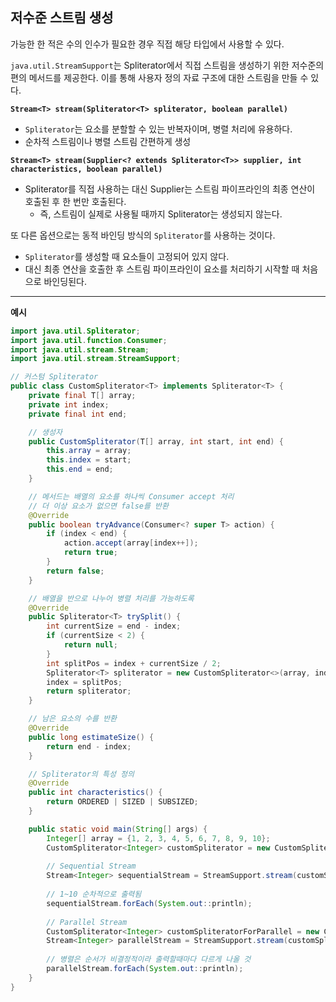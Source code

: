 ## 저수준 스트림 생성

가능한 한 적은 수의 인수가 필요한 경우 직접 해당 타입에서 사용할 수 있다.

`java.util.StreamSupport`는 Spliterator에서 직접 스트림을 생성하기 위한 저수준의 편의 메서드를 제공한다. 이를 통해 사용자 정의 자료 구조에 대한 스트림을 만들 수 있다.

**`Stream<T> stream(Spliterator<T> spliterator, boolean parallel)`**
- `Spliterator`는 요소를 분할할 수 있는 반복자이며, 병렬 처리에 유용하다.
- 순차적 스트림이나 병렬 스트림 간편하게 생성

**`Stream<T> stream(Supplier<? extends Spliterator<T>> supplier, int characteristics, boolean parallel)`**
- Spliterator를 직접 사용하는 대신 Supplier는 스트림 파이프라인의 최종 연산이 호출된 후 한 번만 호출된다.
  -  즉, 스트림이 실제로 사용될 때까지 Spliterator는 생성되지 않는다.

또 다른 옵션으로는 동적 바인딩 방식의 `Spliterator`를 사용하는 것이다.
- `Spliterator`를 생성할 때 요소들이 고정되어 있지 않다. 
- 대신 최종 연산을 호출한 후 스트림 파이프라인이 요소를 처리하기 시작할 때 처음으로 바인딩된다.

---

**예시**
```java
import java.util.Spliterator;
import java.util.function.Consumer;
import java.util.stream.Stream;
import java.util.stream.StreamSupport;

// 커스텀 Spliterator
public class CustomSpliterator<T> implements Spliterator<T> {
    private final T[] array;
    private int index;
    private final int end;

    // 생성자
    public CustomSpliterator(T[] array, int start, int end) {
        this.array = array;
        this.index = start;
        this.end = end;
    }

    // 메서드는 배열의 요소를 하나씩 Consumer accept 처리
    // 더 이상 요소가 없으면 false를 반환
    @Override
    public boolean tryAdvance(Consumer<? super T> action) {
        if (index < end) {
            action.accept(array[index++]);
            return true;
        }
        return false;
    }

    // 배열을 반으로 나누어 병렬 처리를 가능하도록
    @Override
    public Spliterator<T> trySplit() {
        int currentSize = end - index;
        if (currentSize < 2) {
            return null;
        }
        int splitPos = index + currentSize / 2;
        Spliterator<T> spliterator = new CustomSpliterator<>(array, index, splitPos);
        index = splitPos;
        return spliterator;
    }

    // 남은 요소의 수를 반환
    @Override
    public long estimateSize() {
        return end - index;
    }

    // Spliterator의 특성 정의
    @Override
    public int characteristics() {
        return ORDERED | SIZED | SUBSIZED;
    }

    public static void main(String[] args) {
        Integer[] array = {1, 2, 3, 4, 5, 6, 7, 8, 9, 10};
        CustomSpliterator<Integer> customSpliterator = new CustomSpliterator<>(array, 0, array.length);
        
        // Sequential Stream
        Stream<Integer> sequentialStream = StreamSupport.stream(customSpliterator, false);
        
        // 1~10 순차적으로 출력됨
        sequentialStream.forEach(System.out::println);
        
        // Parallel Stream
        CustomSpliterator<Integer> customSpliteratorForParallel = new CustomSpliterator<>(array, 0, array.length);
        Stream<Integer> parallelStream = StreamSupport.stream(customSpliteratorForParallel, true);
        
        // 병렬은 순서가 비결정적이라 출력할때마다 다르게 나올 것
        parallelStream.forEach(System.out::println);
    }
}
```
